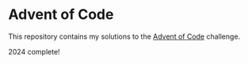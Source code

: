 # Advent of Code

This repository contains my solutions to the [Advent of Code](https://adventofcode.com/) challenge.

2024 complete!
